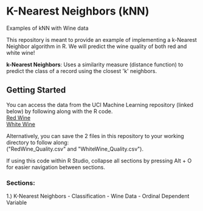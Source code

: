 # K-Nearest Neighbors (kNN)
Examples of kNN with Wine data

This repository is meant to provide an example of implementing a k-Nearest Neighbor algorithm in R.  We will predict the wine quality of both red and white wine! 

**k-Nearest Neighbors**: Uses a similarity measure (distance function) to predict the class of a record using the closest 'k' neighbors. 

## Getting Started

You can access the data from the UCI Machine Learning repository (linked below) by following along with the R code.  
[Red Wine](https://archive.ics.uci.edu/ml/machine-learning-databases/wine-quality/winequality-red.csv)  
[White Wine](https://archive.ics.uci.edu/ml/machine-learning-databases/wine-quality/winequality-white.csv)

Alternatively, you can save the 2 files in this repository to your working directory to follow along:  
("RedWine_Quality.csv" and "WhiteWine_Quality.csv").
  
If using this code within R Studio, collapse all sections by pressing Alt + O for easier navigation between sections.  

### Sections:

1.)  K-Nearest Neighbors - Classification - Wine Data - Ordinal Dependent Variable